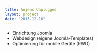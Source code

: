 ```yaml
---
title: Anjens Unplugged
layout: project
date: "2013-12-16"
---
```

* Einrichtung Joomla
* Webdesign (eigene Joomla-Templates)
* Optimierung für mobile Geräte (RWD)